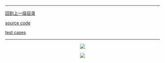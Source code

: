 ----------
[回到上一级目录](https://zhaochenyou.github.io/Way-to-Algorithm/Chapter-3/)

[source code](https://github.com/zhaochenyou/Way-to-Algorithm/blob/master/Chapter-3/src/DisjointSet.hpp)

[test cases](https://github.com/zhaochenyou/Way-to-Algorithm/blob/master/Chapter-3/src/DisjointSet.cpp)

----------
<p align="center"><img src="https://github.com/zhaochenyou/Way-to-Algorithm/raw/master/Chapter-3/res/DisjointSet_1.png" /></p>
<p align="center"><img src="https://github.com/zhaochenyou/Way-to-Algorithm/raw/master/Chapter-3/res/DisjointSet_2.png" /></p>
